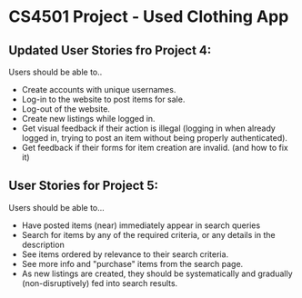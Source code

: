 # CS4501 Project - Used Clothing App

## Updated User Stories fro Project 4:

Users should be able to..
- Create accounts with unique usernames.
- Log-in to the website to post items for sale.
- Log-out of the website.
- Create new listings while logged in.
- Get visual feedback if their action is illegal (logging in when already logged in, trying to post an item without being properly authenticated).
- Get feedback if their forms for item creation are invalid. (and how to fix it)

## User Stories for Project 5:

Users should be able to...
- Have posted items (near) immediately appear in search queries
- Search for items by any of the required criteria, or any details in the description
- See items ordered by relevance to their search criteria.
- See more info and "purchase" items from the search page.
- As new listings are created, they should be systematically and gradually (non-disruptively) fed into search results. 
